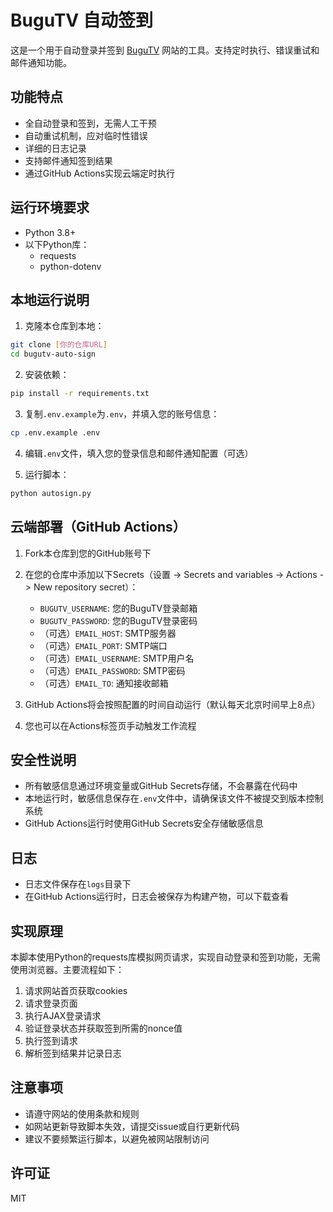 # BuguTV 自动签到

这是一个用于自动登录并签到 [BuguTV](https://www.bugutv.vip) 网站的工具。支持定时执行、错误重试和邮件通知功能。

## 功能特点

- 全自动登录和签到，无需人工干预
- 自动重试机制，应对临时性错误
- 详细的日志记录
- 支持邮件通知签到结果
- 通过GitHub Actions实现云端定时执行

## 运行环境要求

- Python 3.8+
- 以下Python库：
  - requests
  - python-dotenv

## 本地运行说明

1. 克隆本仓库到本地：

```bash
git clone [你的仓库URL]
cd bugutv-auto-sign
```

2. 安装依赖：

```bash
pip install -r requirements.txt
```

3. 复制`.env.example`为`.env`，并填入您的账号信息：

```bash
cp .env.example .env
```

4. 编辑`.env`文件，填入您的登录信息和邮件通知配置（可选）

5. 运行脚本：

```bash
python autosign.py
```

## 云端部署（GitHub Actions）

1. Fork本仓库到您的GitHub账号下

2. 在您的仓库中添加以下Secrets（设置 -> Secrets and variables -> Actions -> New repository secret）：
   - `BUGUTV_USERNAME`: 您的BuguTV登录邮箱
   - `BUGUTV_PASSWORD`: 您的BuguTV登录密码
   - （可选）`EMAIL_HOST`: SMTP服务器
   - （可选）`EMAIL_PORT`: SMTP端口
   - （可选）`EMAIL_USERNAME`: SMTP用户名
   - （可选）`EMAIL_PASSWORD`: SMTP密码
   - （可选）`EMAIL_TO`: 通知接收邮箱

3. GitHub Actions将会按照配置的时间自动运行（默认每天北京时间早上8点）

4. 您也可以在Actions标签页手动触发工作流程

## 安全性说明

- 所有敏感信息通过环境变量或GitHub Secrets存储，不会暴露在代码中
- 本地运行时，敏感信息保存在`.env`文件中，请确保该文件不被提交到版本控制系统
- GitHub Actions运行时使用GitHub Secrets安全存储敏感信息

## 日志

- 日志文件保存在`logs`目录下
- 在GitHub Actions运行时，日志会被保存为构建产物，可以下载查看

## 实现原理

本脚本使用Python的requests库模拟网页请求，实现自动登录和签到功能，无需使用浏览器。主要流程如下：

1. 请求网站首页获取cookies
2. 请求登录页面
3. 执行AJAX登录请求
4. 验证登录状态并获取签到所需的nonce值
5. 执行签到请求
6. 解析签到结果并记录日志

## 注意事项

- 请遵守网站的使用条款和规则
- 如网站更新导致脚本失效，请提交issue或自行更新代码
- 建议不要频繁运行脚本，以避免被网站限制访问

## 许可证

MIT 